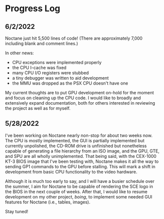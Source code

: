 # Progress Log

## 6/2/2022

Noctane just hit 5,500 lines of code! (There are approximately 7,000 including blank and comment lines.)

In other news:
- CPU exceptions were implemented properly
- the CPU I-cache was fixed
- many CPU I/O registers were stubbed
- a tiny debugger was written to aid development
- the MMU was dropped as the PSX CPU doesn't have one

My current thoughts are to put GPU development on-hold for the moment and focus on cleaning up the CPU code. I would like to broadly and extensively expand documentation, both for others interested in reviewing the project as well as for myself.

## 5/28/2022

I've been working on Noctane nearly non-stop for about two weeks now. The CPU is mostly implemented, the GUI is partially implemented but currently unpolished, the CD-ROM drive is unfinished but nonetheless capable of generating a file hierarchy from an ISO image, and the GPU, GTE, and SPU are all wholly unimplemented. That being said, with the CEX-1000 KT-3 BIOS image that I've been testing with, Noctane makes it all the way to sending GP1 commands to the GPU before stalling. This will mark a shift in development from basic CPU functionality to the video hardware.

Although it is much too early to say, and I will have a busier schedule over the summer, I aim for Noctane to be capable of rendering the SCE logo in the BIOS in the next couple of weeks. After that, I would like to resume development on my other project, *boing*, to implement some needed GUI features for Noctane (i.e., tables, images).

Stay tuned!
